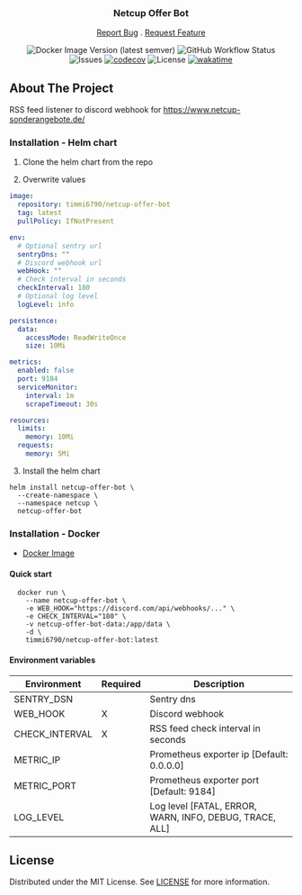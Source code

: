 <br/>
<p align="center">
  <h3 align="center">Netcup Offer Bot</h3>

  <p align="center">
    <a href="https://github.com/Timmi6790/netcup-offer-bot/issues">Report Bug</a>
    .
    <a href="https://github.com/Timmi6790/netcup-offer-bot/issues">Request Feature</a>
  </p>
</p>

<div align="center">

![Docker Image Version (latest semver)](https://img.shields.io/docker/v/timmi6790/netcup-offer-bot)
![GitHub Workflow Status](https://img.shields.io/github/actions/workflow/status/Timmi6790/netcup-offer-bot/build.yml)
![Issues](https://img.shields.io/github/issues/Timmi6790/netcup-offer-bot)
[![codecov](https://codecov.io/gh/Timmi6790/netcup-offer-bot/branch/master/graph/badge.svg?token=JEK95V1906)](https://codecov.io/gh/Timmi6790/netcup-offer-bot)
![License](https://img.shields.io/github/license/Timmi6790/netcup-offer-bot)
[![wakatime](https://wakatime.com/badge/github/Timmi6790/netcup-offer-bot.svg)](https://wakatime.com/badge/github/Timmi6790/netcup-offer-bot)

</div>

## About The Project

RSS feed listener to discord webhook for https://www.netcup-sonderangebote.de/

### Installation - Helm chart

1. Clone the helm chart from the repo

2. Overwrite values

```yaml
image:
  repository: timmi6790/netcup-offer-bot
  tag: latest
  pullPolicy: IfNotPresent

env:
  # Optional sentry url
  sentryDns: ""
  # Discord webhook url
  webHook: ""
  # Check interval in seconds
  checkInterval: 180
  # Optional log level
  logLevel: info

persistence:
  data:
    accessMode: ReadWriteOnce
    size: 10Mi

metrics:
  enabled: false
  port: 9184
  serviceMonitor:
    interval: 1m
    scrapeTimeout: 30s

resources:
  limits:
    memory: 10Mi
  requests:
    memory: 5Mi
```

3. Install the helm chart

```shell
helm install netcup-offer-bot \
  --create-namespace \
  --namespace netcup \
  netcup-offer-bot
```

### Installation - Docker

- [Docker Image](https://hub.docker.com/repository/docker/timmi6790/netcup-offer-bot)

#### Quick start

```shell
  docker run \
    --name netcup-offer-bot \
    -e WEB_HOOK="https://discord.com/api/webhooks/..." \
    -e CHECK_INTERVAL="180" \
    -v netcup-offer-bot-data:/app/data \
    -d \
    timmi6790/netcup-offer-bot:latest
  ```

#### Environment variables

| Environment    	  | Required 	  | Description                         	                                             |
|-------------------|-------------|-----------------------------------------------------------------------------------|
| SENTRY_DSN     	  | 	           | Sentry dns                          	                                             |
| WEB_HOOK       	  | X         	 | Discord webhook                     	                                             |
| CHECK_INTERVAL 	  | X         	 | RSS feed check interval in seconds 	                                              |
| METRIC_IP       	 | 	           | Prometheus exporter ip [Default: 0.0.0.0]                           	             |
| METRIC_PORT     	 | 	           | Prometheus exporter port [Default: 9184]                            	             |
| LOG_LEVEL  	      | 	           | Log level [FATAL, ERROR, WARN, INFO, DEBUG, TRACE, ALL]                         	 |

## License

Distributed under the MIT License. See [LICENSE](https://github.com/Timmi6790/netcup-offer-bot/blob/main/LICENSE.md) for
more information.
